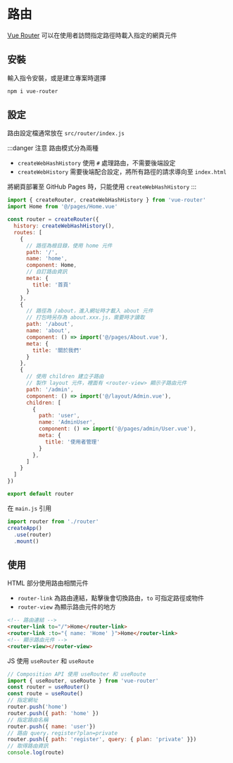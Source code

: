 # 路由

[Vue Router](https://router.vuejs.org/) 可以在使用者訪問指定路徑時載入指定的網頁元件

## 安裝
輸入指令安裝，或是建立專案時選擇
```bash
npm i vue-router
```

## 設定
路由設定檔通常放在 `src/router/index.js`  

:::danger 注意
路由模式分為兩種

- `createWebHashHistory` 使用 `#` 處理路由，不需要後端設定
- `createWebHistory` 需要後端配合設定，將所有路徑的請求導向至 `index.html`

將網頁部署至 GitHub Pages 時，只能使用 `createWebHashHistory`
:::

```js
import { createRouter, createWebHashHistory } from 'vue-router'
import Home from '@/pages/Home.vue'

const router = createRouter({
  history: createWebHashHistory(),
  routes: [
    {
      // 路徑為根目錄，使用 home 元件
      path: '/',
      name: 'home',
      component: Home,
      // 自訂路由資訊
      meta: {
        title: '首頁'
      }
    },
    {
      // 路徑為 /about，進入網址時才載入 about 元件
      // 打包時另存為 about.xxx.js，需要時才讀取
      path: '/about',
      name: 'about',
      component: () => import('@/pages/About.vue'),
      meta: {
        title: '關於我們'
      }
    },
    {
      // 使用 children 建立子路由
      // 製作 layout 元件，裡面有 <router-view> 顯示子路由元件
      path: '/admin',
      component: () => import('@/layout/Admin.vue'),
      children: [
        {
          path: 'user',
          name: 'AdminUser',
          component: () => import('@/pages/admin/User.vue'),
          meta: {
            title: '使用者管理'
          }
        },
      ]
    }
  ]
})

export default router
```

在 `main.js` 引用
```js
import router from './router'
createApp()
  .use(router)
  .mount()
```

## 使用
HTML 部分使用路由相關元件
- `router-link` 為路由連結，點擊後會切換路由，`to` 可指定路徑或物件
- `router-view` 為顯示路由元件的地方

```html
<!-- 路由連結 -->
<router-link to="/">Home</router-link>
<router-link :to="{ name: 'Home' }">Home</router-link>
<!-- 顯示路由元件 -->
<router-view></router-view>
```

JS 使用 `useRouter` 和 `useRoute`
```js
// Composition API 使用 useRouter 和 useRoute
import { useRouter, useRoute } from 'vue-router'
const router = useRouter()
const route = useRoute()
// 指定網址
router.push('home')
router.push({ path: 'home' })
// 指定路由名稱
router.push({ name: 'user'})
// 路由 query，register?plan=private
router.push({ path: 'register', query: { plan: 'private' }})
// 取得路由資訊
console.log(route)
```
